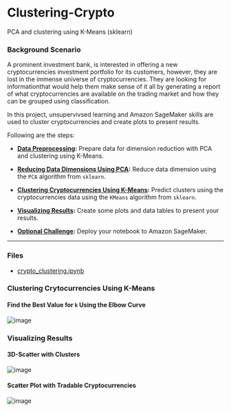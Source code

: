 # Clustering-Crypto
PCA and clustering using K-Means (sklearn)

### Background Scenario

A prominent investment bank, is interested in offering a new cryptocurrencies investment portfolio for its customers, however, they are lost in the immense universe of cryptocurrencies. They are looking for informationthat would help them make sense of it all by generating a report of what cryptocurrencies are available on the trading market and how they can be grouped using classification.  

In this project, unsupervivsed learning and Amazon SageMaker skills are used to cluster cryptocurrencies and create plots to present results.

Following are the steps:

* **[Data Preprocessing](#Data-Preprocessing):** Prepare data for dimension reduction with PCA and clustering using K-Means.

* **[Reducing Data Dimensions Using PCA](#Reducing-Data-Dimensions-Using-PCA):** Reduce data dimension using the `PCA` algorithm from `sklearn`.

* **[Clustering Cryptocurrencies Using K-Means](#Clustering-Cryptocurrencies-Using-K-Means):** Predict clusters using the cryptocurrencies data using the `KMeans` algorithm from `sklearn`.

* **[Visualizing Results](#Visualizing-Results):** Create some plots and data tables to present your results.

* **[Optional Challenge](#Optional-Challenge):** Deploy your notebook to Amazon SageMaker.

---

### Files

* [crypto_clustering.ipynb](crypto_clustering.ipynb)


### Clustering Crytocurrencies Using K-Means

#### Find the Best Value for `k` Using the Elbow Curve

![image](https://user-images.githubusercontent.com/51159089/140621962-1d348600-91a7-4c7a-92af-085a366301da.png)


### Visualizing Results

#### 3D-Scatter with Clusters

![image](https://user-images.githubusercontent.com/51159089/140621991-265bded5-298e-40ee-8ecd-c0499714d628.png)


#### Scatter Plot with Tradable Cryptocurrencies

![image](https://user-images.githubusercontent.com/51159089/140622014-bf5c1430-d2a5-45be-808f-8e0f5ce57f8d.png)


